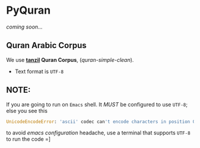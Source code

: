 PyQuran
=======
*coming soon...*

## Quran Arabic Corpus

We use **[tanzil](http://tanzil.net/docs/download) Quran Corpus**, (*quran-simple-clean*).
* Text format is `UTF-8`


## NOTE:
If you are going to run on `Emacs` shell. It *MUST* be configured to use `UTF-8`;
<br /> else you see this
```python
UnicodeEncodeError: 'ascii' codec can't encode characters in position 0-1: ordinal not in range(128)
```
to avoid *emacs configuration* headache, use a terminal that supports `UTF-8` to run the code =]
